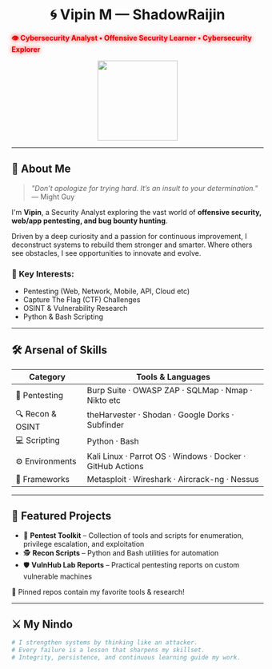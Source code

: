 <h1 align="center">🌀 Vipin M — ShadowRaijin</h1>
<span style="color:#e60000; font-weight:bold; animation: pulse 2s infinite;">
  👁 Cybersecurity Analyst • Offensive Security Learner • Cybersecurity Explorer
</span>

<style>
@keyframes pulse {
  0% { text-shadow: 0 0 5px #e60000; }
  50% { text-shadow: 0 0 20px #e60000; }
  100% { text-shadow: 0 0 5px #e60000; }
}
</style>

<p align="center">
  <img src="https://media.tenor.com/n2VZ5cLZKe8AAAAd/naruto-sage-mode.gif" width="160"/>
</p>

---

## 🧠 About Me

> *"Don’t apologize for trying hard. It’s an insult to your determination."* — Might Guy

I'm **Vipin**, a Security Analyst exploring the vast world of **offensive security, web/app pentesting, and bug bounty hunting**.

Driven by a deep curiosity and a passion for continuous improvement, I deconstruct systems to rebuild them stronger and smarter.
Where others see obstacles, I see opportunities to innovate and evolve.

### 📌 Key Interests:
- Pentesting (Web, Network, Mobile, API, Cloud etc)
- Capture The Flag (CTF) Challenges
- OSINT & Vulnerability Research
- Python & Bash Scripting

---

## 🛠️ Arsenal of Skills

| Category        | Tools & Languages                                                   |
|----------------|----------------------------------------------------------------------|
| 🔐 Pentesting   | Burp Suite · OWASP ZAP · SQLMap · Nmap · Nikto etc                  |
| 🔍 Recon & OSINT| theHarvester · Shodan · Google Dorks · Subfinder                    |
| 💻 Scripting    | Python · Bash                                                       |
| ⚙️ Environments | Kali Linux · Parrot OS · Windows · Docker · GitHub Actions          |
| 🔧 Frameworks   | Metasploit · Wireshark · Aircrack-ng · Nessus                       |

---

## 🧪 Featured Projects

- 🧰 **Pentest Toolkit** – Collection of tools and scripts for enumeration, privilege escalation, and exploitation  
- 🕵️ **Recon Scripts** – Python and Bash utilities for automation  
- 🛡️ **VulnHub Lab Reports** – Practical pentesting reports on custom vulnerable machines

📌 Pinned repos contain my favorite tools & research!

---

## ⚔️ My Nindo

```bash
# I strengthen systems by thinking like an attacker.
# Every failure is a lesson that sharpens my skillset.
# Integrity, persistence, and continuous learning guide my work.
